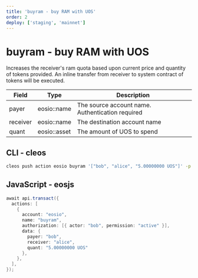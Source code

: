 ```yaml
---
title: 'buyram - buy RAM with UOS'
order: 2
deploy: ['staging', 'mainnet']
---
```


# buyram - buy RAM with UOS

Increases the receiver's ram quota based upon current price and quantity of tokens provided. An inline transfer from receiver to system contract of tokens will be executed.

| Field    | Type         | Description                                      |
| -------- | ------------ | ------------------------------------------------ |
| payer    | eosio::name  | The source account name. Authentication required |
| receiver | eosio::name  | The destination account name                     |
| quant    | eosio::asset | The amount of UOS to spend                       |

## CLI - cleos

```sh
cleos push action eosio buyram '["bob", "alice", "5.00000000 UOS"]' -p bob
```

## JavaScript - eosjs

```java
await api.transact({
  actions: [
    {
      account: "eosio",
      name: "buyram",
      authorization: [{ actor: "bob", permission: "active" }],
      data: {
        payer: "bob",
        receiver: "alice",
        quant: "5.00000000 UOS"
      },
    },
  ],
});
```
